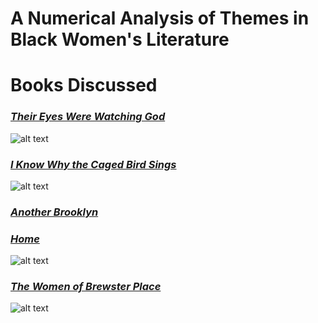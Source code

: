 # **A Numerical Analysis of Themes in Black Women's Literature**

# **Books Discussed**

### [*Their Eyes Were Watching God*](https://aazariaz.github.io/theireyes)
![alt text](https://github.com/aazariaz/aazariaz.github.io/blob/master/their-eyes-were-watching-god-14.jpg?raw=true)

### [*I Know Why the Caged Bird Sings*](https://aazariaz.github.io/cagedbird)
![alt text](https://github.com/aazariaz/aazariaz.github.io/blob/master/bird%20sings.jpg?raw=true)

### [*Another Brooklyn*](https://aazariaz.github.io/brooklyn)

### [*Home*](https://aazariaz.github.io/home)
![alt text](https://github.com/aazariaz/aazariaz.github.io/blob/master/home.jpg?raw=true)

### [*The Women of Brewster Place*](https://aazariaz.github.io/brewster)
![alt text](https://github.com/aazariaz/aazariaz.github.io/blob/master/brewster.jpg?raw=true)
